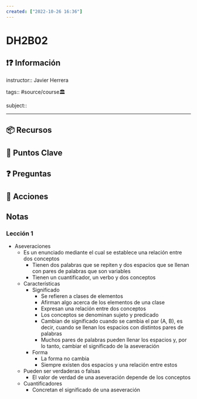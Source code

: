 ```yaml
---
created: ["2022-10-26 16:36"]
---
```


# DH2B02
## ❗❓ Información

instructor:: Javier Herrera

tags:: #source/course🏛 

subject::

---

## 📦 Recursos


## 🔑 Puntos Clave


## ❓ Preguntas


## 🎯 Acciones


## Notas
### Lección 1
- Aseveraciones
	- Es un enunciado mediante el cual se establece una relación entre dos conceptos
		- Tienen dos palabras que se repiten y dos espacios que se llenan con pares de palabras que son variables
		- Tienen un cuantificador, un verbo y dos conceptos
	- Características
		- Significado
			- Se refieren a clases de elementos
			- Afirman algo acerca de los elementos de una clase
			- Expresan una relación entre dos conceptos
			- Los conceptos se denominan sujeto y predicado
			- Cambian de significado cuando se cambia el par (A, B), es decir, cuando se llenan los espacios con distintos pares de palabras
			- Muchos pares de palabras pueden llenar los espacios y, por lo tanto, cambiar el significado de la aseveración
		- Forma
			- La forma no cambia
			- Siempre existen dos espacios y una relación entre estos
	- Pueden ser verdaderas o falsas
		- El valor de verdad de una aseveración depende de los conceptos
	- Cuantificadores
		- Concretan el significado de una aseveración